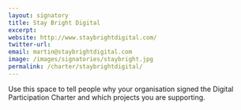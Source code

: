 ```yaml
---
layout: signatory
title: Stay Bright Digital
excerpt: 
website: http://www.staybrightdigital.com/
twitter-url: 
email: martin@staybrightdigital.com
image: /images/signatories/staybright.jpg
permalink: /charter/staybrightdigital/ 
---
```



Use this space to tell people why your organisation signed the Digital Participation Charter and which projects you are supporting.
